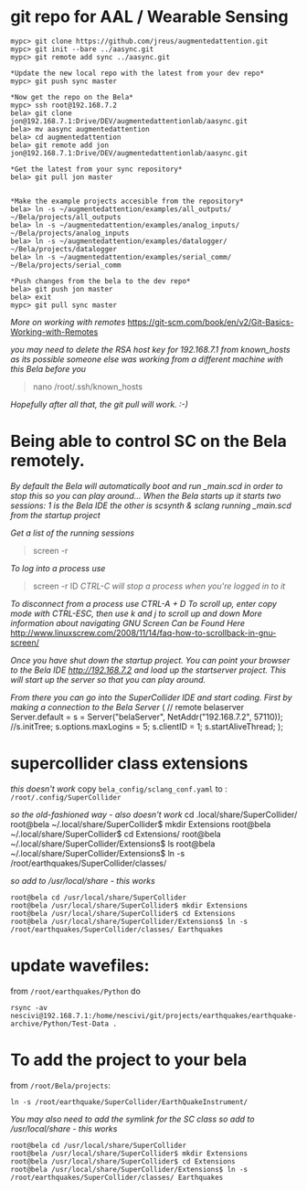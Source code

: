 # git repo for AAL / Wearable Sensing

    mypc> git clone https://github.com/jreus/augmentedattention.git
    mypc> git init --bare ../aasync.git
    mypc> git remote add sync ../aasync.git

    *Update the new local repo with the latest from your dev repo*
    mypc> git push sync master

    *Now get the repo on the Bela*
    mypc> ssh root@192.168.7.2
    bela> git clone jon@192.168.7.1:Drive/DEV/augmentedattentionlab/aasync.git
    bela> mv aasync augmentedattention
    bela> cd augmentedattention
    bela> git remote add jon jon@192.168.7.1:Drive/DEV/augmentedattentionlab/aasync.git

    *Get the latest from your sync repository*
    bela> git pull jon master


    *Make the example projects accesible from the repository*
    bela> ln -s ~/augmentedattention/examples/all_outputs/ ~/Bela/projects/all_outputs
    bela> ln -s ~/augmentedattention/examples/analog_inputs/ ~/Bela/projects/analog_inputs
    bela> ln -s ~/augmentedattention/examples/datalogger/ ~/Bela/projects/datalogger
    bela> ln -s ~/augmentedattention/examples/serial_comm/ ~/Bela/projects/serial_comm

    *Push changes from the bela to the dev repo*
    bela> git push jon master
    bela> exit
    mypc> git pull sync master

*More on working with remotes*
https://git-scm.com/book/en/v2/Git-Basics-Working-with-Remotes

*you may need to delete the RSA host key for 192.168.7.1 from known_hosts as its*
*possible someone else was working from a different machine with this Bela before you*
> nano /root/.ssh/known_hosts

*Hopefully after all that, the git pull will work. :-)*

# Being able to control SC on the Bela remotely.

*By default the Bela will automatically boot and run _main.scd*
*in order to stop this so you can play around...*
*When the Bela starts up it starts two sessions: 1 is the Bela IDE*
*the other is scsynth & sclang running _main.scd from the startup project*

*Get a list of the running sessions*
> screen -r

*To log into a process use*
> screen -r ID
*CTRL-C will stop a process when you're logged in to it*

*To disconnect from a process use CTRL-A + D*
*To scroll up, enter copy mode with CTRL-ESC, then use k and j to scroll up and down*
*More information about navigating GNU Screen Can be Found Here*
http://www.linuxscrew.com/2008/11/14/faq-how-to-scrollback-in-gnu-screen/

*Once you have shut down the startup project. You can point your browser to the*
*Bela IDE http://192.168.7.2 and load up the startserver project. This will start*
*up the server so that you can play around.*

*From there you can go into the SuperCollider IDE and start coding.*
*First by making a connection to the Bela Server*
( // remote belaserver
Server.default = s = Server("belaServer", NetAddr("192.168.7.2", 57110));
//s.initTree;
s.options.maxLogins = 5;
s.clientID = 1;
s.startAliveThread;
);





# supercollider class extensions

*this doesn't work*
copy `bela_config/sclang_conf.yaml` to : `/root/.config/SuperCollider`

*so the old-fashioned way - also doesn't work*
    cd .local/share/SuperCollider/
    root@bela ~/.local/share/SuperCollider$ mkdir Extensions
    root@bela ~/.local/share/SuperCollider$ cd Extensions/
    root@bela ~/.local/share/SuperCollider/Extensions$ ls
    root@bela ~/.local/share/SuperCollider/Extensions$ ln -s /root/earthquakes/SuperCollider/classes/

*so add to /usr/local/share - this works*

    root@bela cd /usr/local/share/SuperCollider
    root@bela /usr/local/share/SuperCollider$ mkdir Extensions
    root@bela /usr/local/share/SuperCollider$ cd Extensions
    root@bela /usr/local/share/SuperCollider/Extensions$ ln -s /root/earthquakes/SuperCollider/classes/ Earthquakes



# update wavefiles:

from `/root/earthquakes/Python`
do

    rsync -av nescivi@192.168.7.1:/home/nescivi/git/projects/earthquakes/earthquake-archive/Python/Test-Data .

# To add the project to your bela
from `/root/Bela/projects`:

    ln -s /root/earthquake/SuperCollider/EarthQuakeInstrument/

*You may also need to add the symlink for the SC class*
*so add to /usr/local/share - this works*

    root@bela cd /usr/local/share/SuperCollider
    root@bela /usr/local/share/SuperCollider$ mkdir Extensions
    root@bela /usr/local/share/SuperCollider$ cd Extensions
    root@bela /usr/local/share/SuperCollider/Extensions$ ln -s /root/earthquakes/SuperCollider/classes/ Earthquakes
